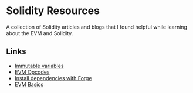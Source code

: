 # Solidity Resources

A collection of Solidity articles and blogs that I found helpful while learning about the EVM and Solidity.

## Links

- [Immutable variables](https://blog.soliditylang.org/2020/05/13/immutable-keyword/)
- [EVM Opcodes](https://www.evm.codes/)
- [Install dependencies with Forge](https://w.mirror.xyz/mOUlpgkWA178HNUW7xR20TdbGRV6dMid7uChqxf9Z58)
- [EVM Basics](https://docs.huff.sh/tutorial/evm-basics/)
